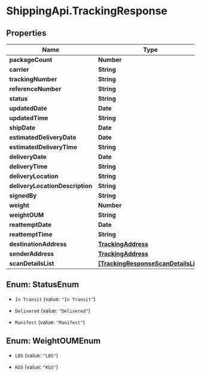 # ShippingApi.TrackingResponse

## Properties

Name | Type | Description | Notes
------------ | ------------- | ------------- | -------------
**packageCount** | **Number** |  | [optional] 
**carrier** | **String** |  | [optional] 
**trackingNumber** | **String** |  | [optional] 
**referenceNumber** | **String** |  | [optional] 
**status** | **String** |  | [optional] 
**updatedDate** | **Date** |  | [optional] 
**updatedTime** | **String** |  | [optional] 
**shipDate** | **Date** |  | [optional] 
**estimatedDeliveryDate** | **Date** |  | [optional] 
**estimatedDeliveryTime** | **String** |  | [optional] 
**deliveryDate** | **Date** |  | [optional] 
**deliveryTime** | **String** |  | [optional] 
**deliveryLocation** | **String** |  | [optional] 
**deliveryLocationDescription** | **String** |  | [optional] 
**signedBy** | **String** |  | [optional] 
**weight** | **Number** |  | [optional] 
**weightOUM** | **String** |  | [optional] 
**reattemptDate** | **Date** |  | [optional] 
**reattemptTime** | **String** |  | [optional] 
**destinationAddress** | [**TrackingAddress**](TrackingAddress.md) |  | [optional] 
**senderAddress** | [**TrackingAddress**](TrackingAddress.md) |  | [optional] 
**scanDetailsList** | [**[TrackingResponseScanDetailsList]**](TrackingResponseScanDetailsList.md) |  | [optional] 



## Enum: StatusEnum


* `In Transit` (value: `"In Transit"`)

* `Delivered` (value: `"Delivered"`)

* `Manifest` (value: `"Manifest"`)





## Enum: WeightOUMEnum


* `LBS` (value: `"LBS"`)

* `KGS` (value: `"KGS"`)




